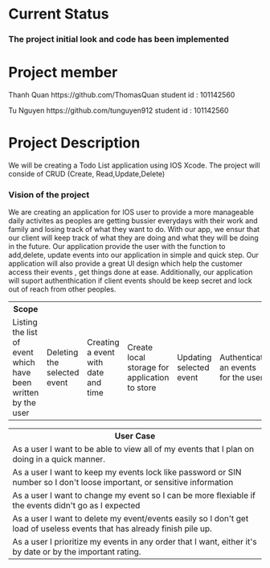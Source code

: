 <h1>Current Status</h1>
<h3>The project initial look and code has been implemented</h3>
<h1> Project member </h1>
<p>  Thanh Quan https://github.com/ThomasQuan  student id : 101142560 </p>
<p> Tu Nguyen https://github.com/tunguyen912 student id : 101142560</p>
<h1> Project Description </h1>
<p> We will be creating a Todo List application using IOS Xcode. The project will conside of CRUD (Create, Read,Update,Delete)  </p>
<h3>Vision of the project</h3>
<p>We are creating an application for IOS user to provide a more manageable daily activites as peoples are getting bussier everydays with their work and family and losing track of what they want to do. With our app, we ensur that our client will keep track of what they are doing and what they will be doing in the future. Our application provide the user with the function to add,delete, update events into our application in simple and quick step. Our application will also provide a great UI design which help the customer access their events , get things done at ease. Additionally, our application will suport authenthication if client events should be keep secret and lock out of reach from other peoples.</p>
<p>  </p>
<tb>
<table>
  <tr>
    <th>Scope</th>
  </tr>
  <tr>
    <td>Listing the list of event which have been written by the user</td>
    <td>Deleting the selected event</td>
    <td>Creating a event with date and time</td>
    <td>Create local storage for application to store
    <td>Updating selected event</td>
    <td>Authenticate an events for the user</td>
  </tr>
</table>
  
  <table>
  <tr>
    <th>User Case</th>
  </tr>
  <tr>
    <td>As a user I want to be able to view all of my events that I plan on doing in a quick manner.</td>
  </tr>
   <tr>
    <td>As a user I want to keep my events lock like password or SIN number so I don't loose important, or sensitive information</td>
  </tr>
   <tr>
    <td>As a user I want to change my event so I can be more flexiable if the events didn't go as I expected</td>
  </tr>
   <tr>
    <td>As a user I want to delete my event/events easily so I don't get load of useless events that has already finish pile up.</td>
  </tr>
  <tr>
    <td>As a user I prioritize my events in any order that I want, either it's by date or by the important rating.</td>
  </tr>
</table>
